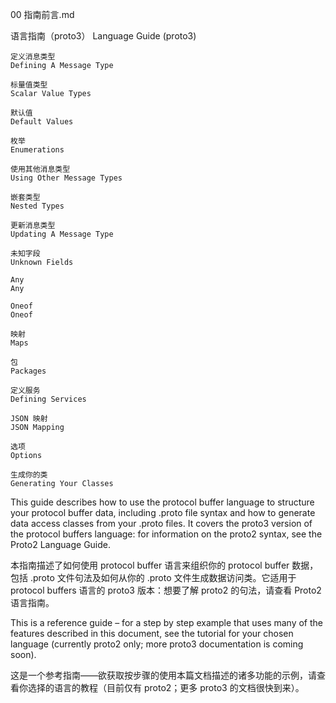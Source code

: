 00 指南前言.md

语言指南（proto3）
Language Guide (proto3)

	定义消息类型
    Defining A Message Type

    标量值类型
    Scalar Value Types

    默认值
    Default Values

    枚举
    Enumerations

    使用其他消息类型
    Using Other Message Types

    嵌套类型
    Nested Types

    更新消息类型
    Updating A Message Type

    未知字段
    Unknown Fields

    Any
    Any

    Oneof
    Oneof

    映射
    Maps

    包
    Packages

    定义服务
    Defining Services

    JSON 映射
    JSON Mapping

    选项
    Options

    生成你的类
    Generating Your Classes

This guide describes how to use the protocol buffer language to structure your protocol buffer data, including .proto file syntax and how to generate data access classes from your .proto files. It covers the proto3 version of the protocol buffers language: for information on the proto2 syntax, see the Proto2 Language Guide.

本指南描述了如何使用 protocol buffer 语言来组织你的 protocol buffer 数据，包括 .proto 文件句法及如何从你的 .proto 文件生成数据访问类。它适用于 protocol buffers 语言的 proto3 版本：想要了解 proto2 的句法，请查看 Proto2 语言指南。

This is a reference guide – for a step by step example that uses many of the features described in this document, see the tutorial for your chosen language (currently proto2 only; more proto3 documentation is coming soon).

这是一个参考指南——欲获取按步骤的使用本篇文档描述的诸多功能的示例，请查看你选择的语言的教程（目前仅有 proto2；更多 proto3 的文档很快到来）。



